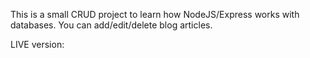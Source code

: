 This is a small CRUD project to learn how NodeJS/Express works with databases. You can add/edit/delete blog articles.

LIVE version: